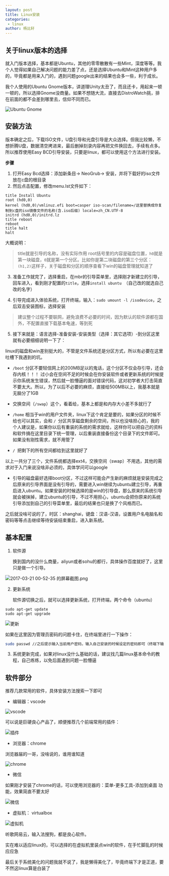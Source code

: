 ```yaml
---
layout: post
title: Linux安装
categories: 
 - linux
author: 杨比轩
---
```



## 关于linux版本的选择

就入门版本选择，基本都是Ubuntu，其他的零零散散有一些Mint，深度等等。我个人觉得如果自己解决问题的能力差了点，还是选择Ubuntu和Mint这种用户多的，毕竟都是用来入门的，遇到问题google出来的结果也会多一些，利于成长。

我个人使用的Ubuntu Gnome版本，讲道理Unity太丑了，而且还卡，用起来一顿一顿的，所以选择Gnome没商量。如果不想随大流，直接去DistroWatch挑，排在前面的都不会差到哪里去，信仰不同而已。


![Ubuntu Gnome](http://upload-images.jianshu.io/upload_images/1156415-e59e6fe7e5c0df16.png?imageMogr2/auto-orient/strip%7CimageView2/2/w/1240)


## 安装方法

版本确定之后，下载ISO文件，U盘引导和光盘引导是大众选择。但我比较懒，不想折腾U盘，数据清空拷进来，最后删掉刻录内容再把文件换回去，手续有点多。所以推荐使用Easy BCD引导安装，只要是linux，都可以使用这个方法进行安装。

**步骤** 
1. 打开Easy Bcd选择：添加新条目-> NeoGrub-> 安装，并将下载好的iso文件放在c盘的根目录
2. 然后点击配置，修改menu.lst文件如下：

```shell
title Install Ubuntu
root (hd0,0)
kernel (hd0,0)/vmlinuz.efi boot=casper iso-scan/filename=/这里替换成你复制到c盘的iso镜像文件的名称(含.iso后缀) locale=zh_CN.UTF-8
initrd (hd0,0)/initrd.lz
title reboot
reboot
title halt
halt
```
大概说明：
> title就是引导的名称，没有实际作用
> root括号里的内容是磁盘位置，`h0`就是第一块磁盘，`0`就是第一个分区。比如你是第二块磁盘的第三个分区：`(h1,2)`这样子，关于磁盘和分区的顺序查看下win的磁盘管理就知道了

3. 准备工作就完了，选择重启，在mbr的引导菜单里，选择刚才新建立的引导，回车进入，看到刚才配置的`title`，选择`install ubuntu `（自己改的就选自己改的名字）

4. 引导完成进入体验系统，打开终端，输入：`sudo umount -l /isodevice`，之后双击安装图标，选择安装

> 建议整个过程不要联网，避免浪费不必要的时间，因为默认的软件源都在国外，不配置直接下载基本龟速，等到死

5. 接下来就是：语言选择-准备安装-安装类型（选择：其它选项）-到分区这里就有必要细细说明一下了：

linux的磁盘和win差别挺大的，不管是文件系统还是分区方式，所以有必要在这里吐槽下我遇到的坑。

- `/boot` 分区不要轻信网上的200MB足以的鬼话，这个分区不仅会存引导，还会存内核！！！ 过小会在空间不足的时候会在你安装软件或者更新系统的时候提示你系统发生错误，然后就一脸懵逼的面对错误代码，这对初学者大打击简直不要太大。所以，为了以后不必要的麻烦，直接给500MB以上，我基本就是无脑分了1GB

- 交换空间（`/swap`）这个，看着给，基本上都是和内存大小差不多就行了
- `/home` 相当于win的用户文件夹，linux下这个肯定是要的，如果分区的时候不给也可以其实，会和 `/ `分区共享磁盘剩余的空间，所以也没啥担心的，我的个人建议是，如果你以后有重装的系统的需求就给，这样你可以把自己的资料和软件搞在这里目录下统一管理，以后重装直接备份这个目录下的文件即可。如果没有刚性需求，就不用管了
- `/ `把剩下的所有空间都给到这里就好了

以上一共分了三个，文件系统都选择ext4，交换空间（swap）不用选，其他的需求对于入门来说没啥非必须的，具体学问可以google

- 引导的磁盘最好选择boot分区，不过这样可能会产生新的麻烦就是安装完成之后原来的引导界面是没有引导的，需要进入win继续为ubuntu建立引导，再重启进入ubuntu。如果安装的时候选择的是win的引导盘，那么原来的系统引导就会被抹掉，建立ubuntu的引导，不过不用担心，ubuntu会把你原来的系统引导添加到自己的引导菜单里，最后的结果也只是换了个风格而已。

之后就没啥可说的了，时区：shanghai，键盘：汉语-汉语，设置用户名电脑名和密码等等点击继续等待安装结束重启，进入新系统。

## 基本配置
1. 软件源

    换到国内的没什么商量，aliyun或者sohu的都行，具体操作百度就好了，这里只是做一个引导。

![2017-03-21 00-52-35 的屏幕截图.png](http://upload-images.jianshu.io/upload_images/1156415-9e5122bb4842d7a4.png?imageMogr2/auto-orient/strip%7CimageView2/2/w/1240)

2. 更新系统

    软件源切换之后，就可以选择更新系统，打开终端，两个命令（ubuntu）

```shell
sudo apt-get update
sudo apt-get upgrade
```


![更新](http://upload-images.jianshu.io/upload_images/1156415-c737eacdc5935266.png?imageMogr2/auto-orient/strip%7CimageView2/2/w/1240)


如果在这里因为管理员密码的问题卡住，在终端里进行一下操作：

```sh
sudo passwd //之后提示输入当前用户密码，输入自己安装的时候设定的密码即可（终端下输入密码是不可见的，所以不要怀疑自己有没有按对，实在不确定，多安自己backspace重来）完事之后就可以为root用户设定一个新的密码了，其实这个操作就是修改默认的随机root用户的密码
```

3. 系统更新完成，如果对linux没什么基础的话，建议找几篇linux基本命令的教程，自己练练，以免后面遇到问题一脸懵逼

## 软件部分

推荐几款常用的软件，具体安装方法搜索一下即可
- 编辑器：vscode

![vscode](http://upload-images.jianshu.io/upload_images/1156415-cb647a4110714d4f.png?imageMogr2/auto-orient/strip%7CimageView2/2/w/1240)

可以说是巨硬良心产品了，顺便推荐几个前端常用的插件：

![插件](http://upload-images.jianshu.io/upload_images/1156415-c3231a69a817431c.png?imageMogr2/auto-orient/strip%7CimageView2/2/w/1240)



- 浏览器：chrome

浏览器届的一哥，没啥说的，谁用谁知道


![chrome](http://upload-images.jianshu.io/upload_images/1156415-ded2d6420117d7d7.png?imageMogr2/auto-orient/strip%7CimageView2/2/w/1240)


 - 微信

 如果刚才安装了chrome的话，可以使用浏览器的：菜单-更多工具-添加到桌面 功能，效果简直不要太好

![微信](http://upload-images.jianshu.io/upload_images/1156415-e3aa155f421cdb34.jpg?imageMogr2/auto-orient/strip%7CimageView2/2/w/1240)


- 虚拟机： virtualbox


![虚拟机](http://upload-images.jianshu.io/upload_images/1156415-96b2c316ff15ce2e.png?imageMogr2/auto-orient/strip%7CimageView2/2/w/1240)

听歌网易云，输入法搜狗，都是良心软件。

实在难以适应linux的，可以选择的在虚拟机里装点win的软件，在手忙脚乱的时候应应急

最后关于系统美化的问题我就不说了，我是懒得美化了，毕竟终端下才是正道，要不然这linux算是白装了